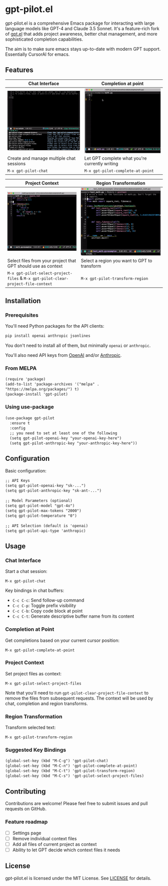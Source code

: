 # gpt-pilot.el

gpt-pilot.el is a comprehensive Emacs package for interacting with large language models like GPT-4 and Claude 3.5 Sonnet. It's a feature-rich fork of [gpt.el](https://github.com/stuhlmueller/gpt.el) that adds project awareness, better chat management, and more sophisticated completion capabilities.

The aim is to make sure emacs stays up-to-date with modern GPT support. Essentially CursorAI for emacs.

## Features

| Chat Interface                                         | Completion at point                                                              |
|--------------------------------------------------------|----------------------------------------------------------------------------------|
| ![gpt-pilot-chat-demo](./resources/gpt-pilot-chat.gif) | ![gpt-pilot-complete-at-point-demo](./resources/gpt-pilot-complete-at-point.gif) |
| Create and manage multiple chat sessions               | Let GPT complete what you're currently writing                                   |
| `M-x gpt-pilot-chat`                                        | `M-x gpt-pilot-complete-at-point`                                                                                  |


| Project Context                                                                   | Region Transformation                                                   |
|-----------------------------------------------------------------------------------|-------------------------------------------------------------------------|
| ![gpt-pilot-with-context-demo](./resources/gpt-pilot-with-context.gif)            | ![gpt-pilot-transform-region-demo](./resources/gpt-pilot-transform.gif) |
| Select files from your project that GPT should use as context                     | Select a region you want to GPT to transform                            |
| `M-x gpt-pilot-select-project-files` & `M-x gpt-pilot-clear-project-file-context` | `M-x gpt-pilot-transform-region`                                        |



## Installation

### Prerequisites

You'll need Python packages for the API clients:

```bash
pip install openai anthropic jsonlines
```
You don't need to install all of them, but minimally `openai` or `anthropic`.

You'll also need API keys from [OpenAI](https://beta.openai.com/) and/or [Anthropic](https://console.anthropic.com).

### From MELPA
```elisp
(require 'package)
(add-to-list 'package-archives '("melpa" . "https://melpa.org/packages/") t)
(package-install 'gpt-pilot)
```

### Using use-package
```elisp
(use-package gpt-pilot
  :ensure t
  :config
  ;; you need to set at least one of the following
  (setq gpt-pilot-openai-key "your-openai-key-here")
  (setq gpt-pilot-anthropic-key "your-anthropic-key-here"))
```

## Configuration

Basic configuration:

```elisp
;; API Keys
(setq gpt-pilot-openai-key "sk-...")
(setq gpt-pilot-anthropic-key "sk-ant-...")

;; Model Parameters (optional)
(setq gpt-pilot-model "gpt-4o")
(setq gpt-pilot-max-tokens "2000")
(setq gpt-pilot-temperature "0")

;; API Selection (default is 'openai)
(setq gpt-pilot-api-type 'anthropic)
```

## Usage

### Chat Interface

Start a chat session:
```elisp
M-x gpt-pilot-chat
```

Key bindings in chat buffers:
- `C-c C-c`: Send follow-up command
- `C-c C-p`: Toggle prefix visibility
- `C-c C-b`: Copy code block at point
- `C-c C-t`: Generate descriptive buffer name from its content

### Completion at Point

Get completions based on your current cursor position:
```elisp
M-x gpt-pilot-complete-at-point
```


### Project Context

Set project files as context:
```elisp
M-x gpt-pilot-select-project-files
```

Note that you'll need to run `gpt-pilot-clear-project-file-context` to remove the files from subsequent requests.
The context will be used by chat, completion and region transforms.

### Region Transformation

Transform selected text:
```elisp
M-x gpt-pilot-transform-region
```


### Suggested Key Bindings

```elisp
(global-set-key (kbd "M-C-g") 'gpt-pilot-chat)
(global-set-key (kbd "M-C-n") 'gpt-pilot-complete-at-point)
(global-set-key (kbd "M-C-t") 'gpt-pilot-transform-region)
(global-set-key (kbd "M-C-s") 'gpt-pilot-select-project-files)
```

## Contributing

Contributions are welcome! Please feel free to submit issues and pull requests on GitHub.

### Feature roadmap

 - [ ] Settings page
 - [ ] Remove individual context files
 - [ ] Add all files of current project as context
 - [ ] Ability to let GPT decide which context files it needs

## License

gpt-pilot.el is licensed under the MIT License. See [LICENSE](LICENSE) for details.
